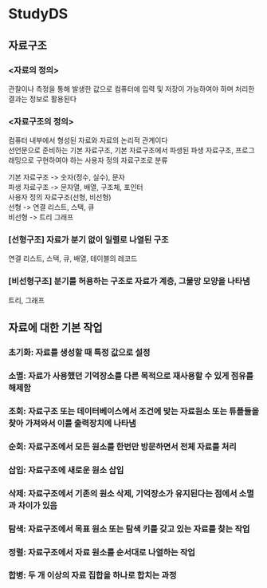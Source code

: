 # StudyDS

## 자료구조
### <자료의 정의>
관찰이나 측정을 통해 발생한 값으로 컴퓨터에 입력 및 저장이 가능하여야 하며 처리한 결과는 정보로 활용된다</br>
### <자료구조의 정의>
컴퓨터 내부에서 형성된 자료와 자료의 논리적 관계이다</br>
선언문으로 준비하는 기본 자료구조, 기본 자료구조에서 파생된 파생 자료구조, 프로그래밍으로 구현하여야 하는 사용자 정의 자료구조로 분류</br>

기본 자료구조 -> 숫자(정수, 실수), 문자</br>
파생 자료구조 -> 문자열, 배열, 구조체, 포인터</br>
사용자 정의 자료구조(선형, 비선형)</br>
선형 -> 연결 리스트, 스택, 큐</br>
비선형 -> 트리 그래프</br>

### [선형구조] 자료가 분기 없이 일렬로 나열된 구조</br>
연결 리스트, 스택, 큐, 배열, 테이블의 레코드</br>

### [비선형구조] 분기를 허용하는 구조로 자료가 계층, 그물망 모양을 나타냄</br>
트리, 그래프</br>

## 자료에 대한 기본 작업</br>

### 초기화: 자료를 생성할 때 특정 값으로 설정</br>
### 소멸: 자료가 사용했던 기억장소를 다른 목적으로 재사용할 수 있게 점유를 해제함</br>
### 조회: 자료구조 또는 데이터베이스에서 조건에 맞는 자료원소 또는 튜플들을 찾아 가져와서 이를 출력장치에 나타냄</br>
### 순회: 자료구조에서 모든 원소를 한번만 방문하면서 전체 자료를 처리</br>
### 삽입: 자료구조에 새로운 원소 삽입</br>
### 삭제: 자료구조에서 기존의 원소 삭제, 기억장소가 유지된다는 점에서 소멸과 차이가 있음</br>
### 탐색: 자료구조에서 목표 원소 또는 탐색 키를 갖고 있는 자료를 찾는 작업</br>
### 정렬: 자료구조에서 자료 원소를 순서대로 나열하는 작업</br>
### 합병: 두 개 이상의 자료 집합을 하나로 합치는 과정</br>

